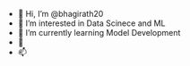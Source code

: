 - 👋 Hi, I’m @bhagirath20
- 👀 I’m interested in Data Scinece and ML
- 🌱 I’m currently learning Model Development
- 💞️ 
- 📫 

<!---
bhagirath20/bhagirath20 is a ✨ special ✨ repository because its `README.md` (this file) appears on your GitHub profile.
You can click the Preview link to take a look at your changes.
--->
